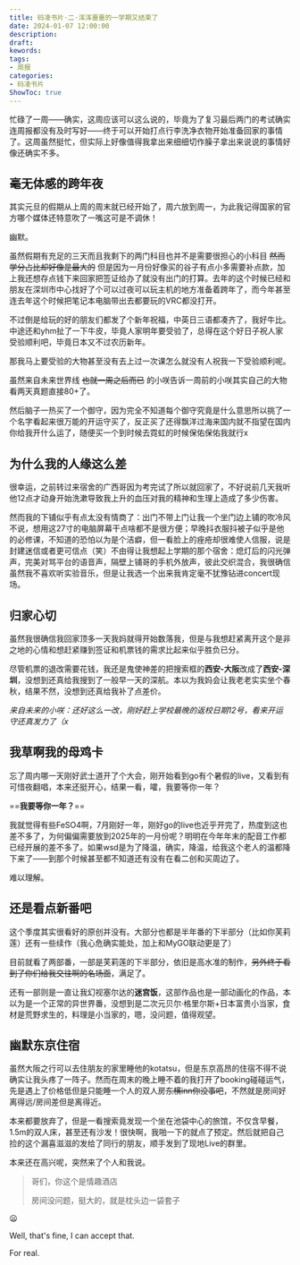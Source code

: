 ```yaml
---
title: 码凌书片·二·浑浑噩噩的一学期又结束了
date: 2024-01-07 12:00:00
description: 
draft: 
kewords: 
tags:
- 周报
categories:
- 码凌书片
ShowToc: true
---
```


忙碌了一周——确实，这周应该可以这么说的，毕竟为了复习最后两门的考试确实连周报都没有及时写好——终于可以开始打点行李洗净衣物开始准备回家的事情了。这周虽然挺忙，但实际上好像值得我拿出来细细切作臊子拿出来说说的事情好像还确实不多。

## 毫无体感的跨年夜

其实元旦的假期从上周的周末就已经开始了，周六放到周一，为此我记得国家的官方哪个媒体还特意吹了一嘴这可是不调休！

幽默。

虽然假期有充足的三天而且我剩下的两门科目也并不是需要很担心的小科目 ~~然而学分占比却好像是最大的~~ 但是因为一月份好像买的谷子有点小多需要补点款，加上我还想存点钱下来回家把签证给办了就没有出门的打算。去年的这个时候已经和朋友在深圳市中心找好了个可以过夜可以玩主机的地方准备着跨年了，而今年甚至连去年这个时候把笔记本电脑带出去都要玩的VRC都没打开。

不过倒是给玩的好的朋友们都发了个新年祝福，中英日三语都凑齐了，我好牛比。中途还和yhm扯了一下牛皮，毕竟人家明年要受验了，总得在这个好日子祝人家受验顺利吧，毕竟日本又不过农历新年。

那我马上要受验的大物甚至没有去上过一次课怎么就没有人祝我一下受验顺利呢。

虽然来自未来世界线 ~~也就一周之后而已~~ 的小咲告诉一周前的小咲其实自己的大物看两天真题直接80+了。

然后脑子一热买了一个御守，因为完全不知道每个御守究竟是什么意思所以挑了一个名字看起来很万能的开运守买了，反正买了还得飘洋过海来国内就不指望在国内你给我开什么运了，随便买一个到时候去霓虹的时候保佑保佑我就行x

## 为什么我的人缘这么差

很幸运，之前转过来宿舍的广西哥因为考完试了所以就回家了，不好说前几天我听他12点才动身开始洗漱导致我上升的血压对我的精神和生理上造成了多少伤害。

然而我的下铺似乎有点太没有情商了：出门不带上门让我一个坐门边上铺的吹冷风不说，想用这27寸的电脑屏幕干点啥都不是很方便；早晚抖衣服抖被子似乎是他的必修课，不知道的恐怕以为是个洁癖，但一看脸上的痤疮却很难使人信服，说是封建迷信或者更可信点（笑）不由得让我想起上学期的那个宿舍：熄灯后的闪光弹声，完美对骂平台的语音声，隔壁上铺哥的手机外放声，彼此交织混合，我很确信虽然我不喜欢听实验音乐，但是让我选一个出来我肯定毫不犹豫钻进concert现场。

## 归家心切

虽然我很确信我回家顶多一天我妈就得开始数落我，但是与我想赶紧离开这个是非之地的心情和想赶紧赚到签证和机票钱的需求比起来似乎胜负已分。

尽管机票的退改需要花钱，我还是鬼使神差的把搜索框的**西安-大阪**改成了**西安-深圳**，没想到还真给我搜到了一般早一天的深航。本以为我妈会让我老老实实坐个春秋，结果不然，没想到还真给我补了点差价。

*来自未来的小咲：还好这么一改，刚好赶上学校最晚的返校日期12号，看来开运守还真发力了（x*

## 我草啊我的母鸡卡

忘了周内哪一天刚好武士道开了个大会，刚开始看到go有个暑假的live，又看到有可惜夜翻唱，本来还挺开心，结果一看，嚯，我要等你一年？

==**我要等你一年？**==

我就觉得有些FeSO4啊，7月刚好一年，刚好go的live也近乎开完了，热度到这也差不多了，为何偏偏需要放到2025年的一月份呢？明明在今年年末的配音工作都已经开展的差不多了。如果wsd是为了降温，确实，降温，给我这个老人的温都降下来了——到那个时候甚至都不知道还有没有在看二创和买周边了。

难以理解。

## 还是看点新番吧

这个季度其实很看好的原创并没有。大部分也都是半年番的下半部分（比如你芙莉莲）还有一些续作（我心危确实能处，加上和MyGO联动更是了）

目前就看了两部番，一部是芙莉莲的下半部分，依旧是高水准的制作，~~另外终于看到了你们给我交往啊的名场面~~，满足了。

还有一部则是一直让我幻视塞尔达的**迷宫饭**，这部作品也是一部动画化的作品，本以为是一个正常的异世界番，没想到是二次元贝尔·格里尔斯+日本富贵小当家，食材是荒野求生的，料理是小当家的，嗯，没问题，值得观望。

## 幽默东京住宿

虽然大阪之行可以去住朋友的家里睡他的kotatsu，但是东京高昂的住宿不得不说确实让我头疼了一阵子。然而在周末的晚上睡不着的我打开了booking碰碰运气，先是遇上了价格低但是只能睡一个人的双人房~~东横inn你没事吧~~，不然就是房间好离得远/房间差但是离得近。

本来都要放弃了，但是一看搜索竟发现一个坐在池袋中心的旅馆，不仅含早餐，1.5m的双人床，甚至还有沙发！很快啊，我啪一下的就点了预定。然后就把自己捡的这个漏喜滋滋的发给了同行的朋友，顺手发到了现地Live的群里。

本来还在高兴呢，突然来了个人和我说。

> 哥们，你这个是情趣酒店
> 
> 房间没问题，挺大的，就是枕头边一袋套子

😦

Well, that's fine, I can accept that.

For real.